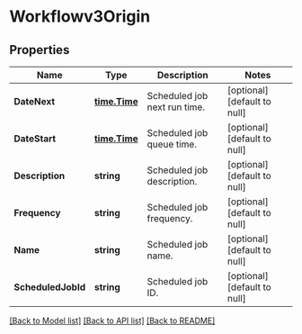# Workflowv3Origin

## Properties
Name | Type | Description | Notes
------------ | ------------- | ------------- | -------------
**DateNext** | [**time.Time**](time.Time.md) | Scheduled job next run time. | [optional] [default to null]
**DateStart** | [**time.Time**](time.Time.md) | Scheduled job queue time. | [optional] [default to null]
**Description** | **string** | Scheduled job description. | [optional] [default to null]
**Frequency** | **string** | Scheduled job frequency. | [optional] [default to null]
**Name** | **string** | Scheduled job name. | [optional] [default to null]
**ScheduledJobId** | **string** | Scheduled job ID. | [optional] [default to null]

[[Back to Model list]](../README.md#documentation-for-models) [[Back to API list]](../README.md#documentation-for-api-endpoints) [[Back to README]](../README.md)


